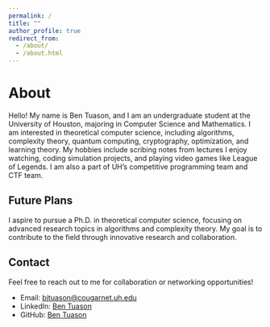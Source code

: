 ```yaml
---
permalink: /
title: ""
author_profile: true
redirect_from: 
  - /about/
  - /about.html
---
```


# About

Hello! My name is Ben Tuason, and I am an undergraduate student at the University of Houston, majoring in Computer Science and Mathematics. I am interested in theoretical computer science, including algorithms, complexity theory, quantum computing, cryptography, optimization, and learning theory. My hobbies include scribing notes from lectures I enjoy watching, coding simulation projects, and playing video games like League of Legends. I am also a part of UH’s competitive programming team and CTF team.

## Future Plans

I aspire to pursue a Ph.D. in theoretical computer science, focusing on advanced research topics in algorithms and complexity theory. My goal is to contribute to the field through innovative research and collaboration.

## Contact

Feel free to reach out to me for collaboration or networking opportunities!

- Email: [bjtuason@cougarnet.uh.edu](mailto:bjtuason@cougarnet.uh.edu)
- LinkedIn: [Ben Tuason](https://www.linkedin.com/in/ben-tuason)
- GitHub: [Ben Tuason](https://github.com/BenTuason)
